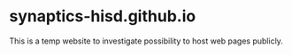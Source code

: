 # synaptics-hisd.github.io
This is a temp website to investigate possibility to host web pages publicly.
